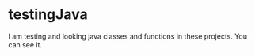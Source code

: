 # testingJava
I am testing and looking java classes and functions in these projects. You can see it.
